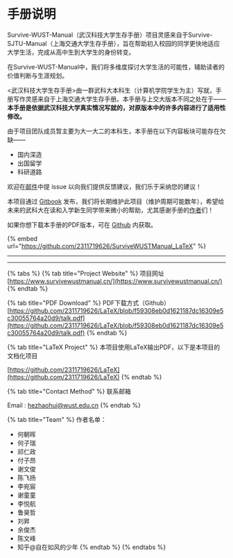 # 手册说明

Survive-WUST-Manual（武汉科技大学生存手册）项目灵感来自于Survive-SJTU-Manual（上海交通大学生存手册），旨在帮助初入校园的同学更快地适应大学生活，完成从高中生到大学生的身份转变。

在Survive-WUST-Manual中，我们将多维度探讨大学生活的可能性，辅助读者的价值判断与生涯规划。

<武汉科技大学生存手册>由一群武科大本科生（计算机学院学生为主）写就，手册写作灵感来自于上海交通大学生存手册。本手册与上交大版本不同之处在于——**本手册是依据武汉科技大学真实情况写就的，对原版本中的许多内容进行了适用性修改。**

由于项目团队成员暂主要为大一大二的本科生，本手册在以下内容板块可能存在欠缺——

* 国内深造
* 出国留学
* 科研道路

欢迎在[邮件](shou-ce-shuo-ming.md#contact-method)中提 issue 以向我们提供反馈建议，我们乐于采纳您的建议！

本项目通过 [Gitbook](shou-ce-shuo-ming.md#project-website) 发布，我们将长期维护此项目（维护周期可能数年），希望给未来的武科大在读和入学新生同学带来微小的帮助，尤其感谢手册的[作者](shou-ce-shuo-ming.md#team)们！

如果你想下载本手册的PDF版本，可在 [Github](shou-ce-shuo-ming.md#pdf-download) 内获取。

{% embed url="https://github.com/2311719626/SurviveWUSTManual_LaTeX" %}

***



***

{% tabs %}
{% tab title="Project Website" %}
项目网址 [https://www.survivewustmanual.cn/](https://www.survivewustmanual.cn/)
{% endtab %}

{% tab title="PDF Download" %}
PDF下载方式（Github）[https://github.com/2311719626/LaTeX/blob/f59308eb0d1621187dc16309e5c30055764a20d9/talk.pdf](https://github.com/2311719626/LaTeX/blob/f59308eb0d1621187dc16309e5c30055764a20d9/talk.pdf)
{% endtab %}

{% tab title="LaTeX Project" %}
本项目使用LaTeX输出PDF，以下是本项目的文档化项目

[https://github.com/2311719626/LaTeX](https://github.com/2311719626/LaTeX)
{% endtab %}

{% tab title="Contact Method" %}
联系邮箱

Email : hezhaohui@wust.edu.cn
{% endtab %}

{% tab title="Team" %}
作者名单：

* 何朝晖
* 何子瑞
* 祁仁政
* 付子昂
* 谢文俊
* 陈飞扬
* 李宛宸
* 谢童童
* 李悦航
* 鲁昊哲
* 刘昇
* 余俊杰
* 陈文峰
* 知乎@自在如风的少年
{% endtab %}
{% endtabs %}

